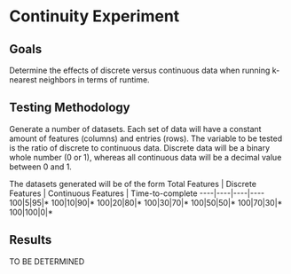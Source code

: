 # Continuity Experiment


## Goals
Determine the effects of discrete versus continuous data when running k-nearest neighbors in terms of runtime.

## Testing Methodology
Generate a number of datasets. Each set of data will have a constant amount of features (columns) and entries (rows).
The variable to be tested is the ratio of discrete to continuous data. Discrete data will be a binary whole number
(0 or 1), whereas all continuous data will be a decimal value between 0 and 1.

The datasets generated will be of the form
Total Features | Discrete Features | Continuous Features | Time-to-complete
----|----|----|----
100|5|95|*
100|10|90|*
100|20|80|*
100|30|70|*
100|50|50|*
100|70|30|*
100|100|0|*
## Results
TO BE DETERMINED
